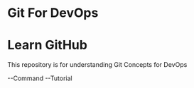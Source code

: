 # Git For DevOps
# Learn GitHub

This repository is for understanding Git Concepts for DevOps

--Command
--Tutorial
